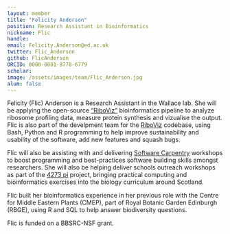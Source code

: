 ```yaml
---
layout: member
title: "Felicity Anderson"
position: Research Assistant in Bioinformatics
nickname: Flic
handle:
email: Felicity.Anderson@ed.ac.uk
twitter: Flic_Anderson
github: FlicAnderson
ORCID: 0000-0001-8778-6779
scholar:
image: /assets/images/team/Flic_Anderson.jpg
alum: false
---
```


Felicity (Flic) Anderson is a Research Assistant in the Wallace lab. She will be applying the open-source [“RiboViz”](https://riboviz.org/) bioinformatics pipeline to analyze ribosome profiling data, measure protein synthesis and vizualise the output. Flic is also part of the develpment team for the [RiboViz](https://github.com/riboviz/RiboViz) codebase, using Bash, Python and R programming to help improve sustainability and usability of the software, add new features and squash bugs.

Flic will also be assisting with and delivering [Software Carpentry](https://software-carpentry.org/) workshops to boost programming and best-practices software building skills amongst researchers.  She will also be helping deliver schools outreach workshops as part of the [4273 pi](https://www.4273pi.org/) project, bringing practical computing and bioinformatics exercises into the biology curriculum around Scotland.

Flic built her bioinformatics experience in her previous role with the Centre for Middle Eastern Plants (CMEP), part of Royal Botanic Garden Edinburgh (RBGE), using R and SQL to help answer biodiversity questions.

Flic is funded on a BBSRC-NSF grant.
